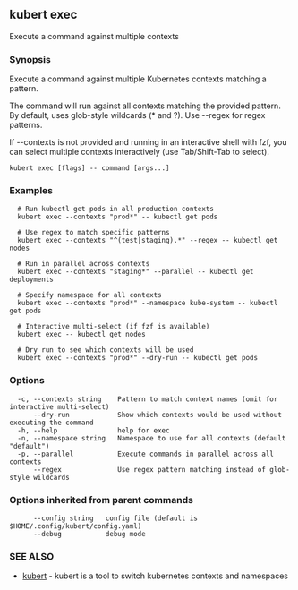 ## kubert exec

Execute a command against multiple contexts

### Synopsis

Execute a command against multiple Kubernetes contexts matching a pattern.

The command will run against all contexts matching the provided pattern.
By default, uses glob-style wildcards (* and ?). Use --regex for regex patterns.

If --contexts is not provided and running in an interactive shell with fzf,
you can select multiple contexts interactively (use Tab/Shift-Tab to select).

```
kubert exec [flags] -- command [args...]
```

### Examples

```
  # Run kubectl get pods in all production contexts
  kubert exec --contexts "prod*" -- kubectl get pods

  # Use regex to match specific patterns
  kubert exec --contexts "^(test|staging).*" --regex -- kubectl get nodes

  # Run in parallel across contexts
  kubert exec --contexts "staging*" --parallel -- kubectl get deployments

  # Specify namespace for all contexts
  kubert exec --contexts "prod*" --namespace kube-system -- kubectl get pods
  
  # Interactive multi-select (if fzf is available)
  kubert exec -- kubectl get nodes
  
  # Dry run to see which contexts will be used
  kubert exec --contexts "prod*" --dry-run -- kubectl get pods
```

### Options

```
  -c, --contexts string    Pattern to match context names (omit for interactive multi-select)
      --dry-run            Show which contexts would be used without executing the command
  -h, --help               help for exec
  -n, --namespace string   Namespace to use for all contexts (default "default")
  -p, --parallel           Execute commands in parallel across all contexts
      --regex              Use regex pattern matching instead of glob-style wildcards
```

### Options inherited from parent commands

```
      --config string   config file (default is $HOME/.config/kubert/config.yaml)
      --debug           debug mode
```

### SEE ALSO

* [kubert](kubert.md)	 - kubert is a tool to switch kubernetes contexts and namespaces


